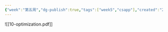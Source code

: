 ```yaml
---
{"week":"第五周","dg-publish":true,"tags":["week5","csapp"],"created":"2025-03-09T14:55:49.426+08:00","updated":"2025-04-19T09:53:14.244+08:00","permalink":"/CSAPP Computer-System-A-Program-Perspective/Lecture 10 Code Optimization/","dgPassFrontmatter":true,"noteIcon":""}
---
```



![[10-optimization.pdf]]